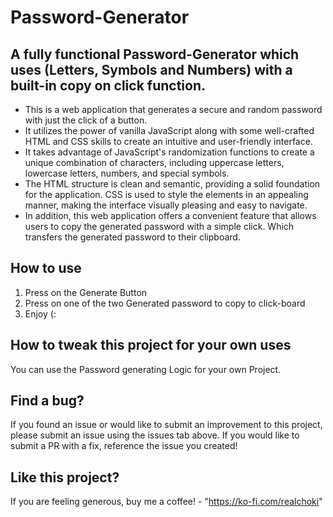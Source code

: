 # Password-Generator 

## A fully functional Password-Generator which uses (Letters, Symbols and Numbers) with a built-in copy on click function. 

- This is a web application that generates a secure and random password with just the click of a button.
- It utilizes the power of vanilla JavaScript along with some well-crafted HTML and CSS skills to create an intuitive and user-friendly interface.
- It takes advantage of JavaScript's randomization functions to create a unique combination of characters, including uppercase letters, lowercase letters, numbers, and special symbols.
- The HTML structure is clean and semantic, providing a solid foundation for the application. CSS is used to style the elements in an appealing manner, making the interface visually pleasing and easy to navigate.
- In addition, this web application offers a convenient feature that allows users to copy the generated password with a simple click. Which transfers the generated password to their clipboard.

## How to use

1. Press on the Generate Button
2. Press on one of the two Generated password to copy to click-board
3. Enjoy (:

## How to tweak this project for your own uses

You can use the Password generating Logic for your own Project.

## Find a bug?

If you found an issue or would like to submit an improvement to this project, please submit an issue using the issues tab above. If you would like to submit a PR with a fix, reference the issue you created!

## Like this project?

If you are feeling generous, buy me a coffee! - "https://ko-fi.com/realchoki"
